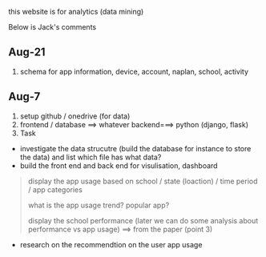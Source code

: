 this website is for analytics (data mining)


Below is Jack's comments

## Aug-21
1. schema for app information, device, account, naplan, school, activity



## Aug-7
1. setup github / onedrive (for data)
2. frontend / database ==> whatever      backend===> python (django, flask)
3. Task
* investigate the data strucutre (build the database for instance to store the data) and list which file has what data?
* build the front end and back end for visulisation, dashboard
> display the app usage based on school / state (loaction) / time period / app categories
>
> what is the app usage trend? popular app?
>
> display the school performance (later we can do some analysis about performance vs app usage) ==> from the paper (point 3)
* research on the recommendtion on the user app usage
